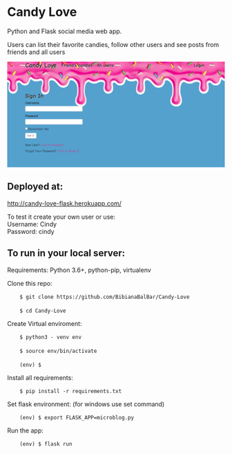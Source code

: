 # Candy Love
Python and Flask social media web app.    

Users can list their favorite candies, follow other users and see posts from friends and all users

![candyLove](https://github.com/BibianaBalBar/Candy-Love/blob/master/img/candy-love.png)

## Deployed at: 
http://candy-love-flask.herokuapp.com/

To test it create your own user or use:\
Username: Cindy\
Password: cindy

## To run in your local server:
Requirements: Python 3.6+, python-pip, virtualenv

Clone this repo:
        
        $ git clone https://github.com/BibianaBalBar/Candy-Love

        $ cd Candy-Love


Create Virtual enviroment:
        
        $ python3 - venv env

        $ source env/bin/activate

        (env) $ 

Install all requirements:
        
        $ pip install -r requirements.txt

Set flask environment: (for windows use set command)

        (env) $ export FLASK_APP=microblog.py

Run the app:

        (env) $ flask run

